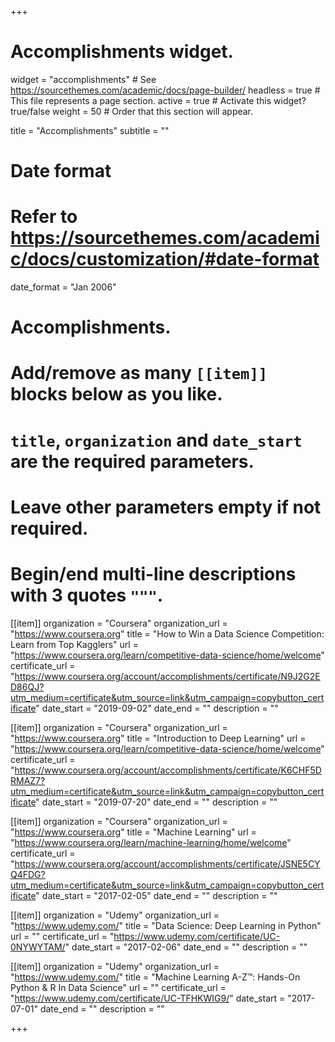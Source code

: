 +++
# Accomplishments widget.
widget = "accomplishments"  # See https://sourcethemes.com/academic/docs/page-builder/
headless = true  # This file represents a page section.
active = true  # Activate this widget? true/false
weight = 50  # Order that this section will appear.

title = "Accomplish&shy;ments"
subtitle = ""

# Date format
#   Refer to https://sourcethemes.com/academic/docs/customization/#date-format
date_format = "Jan 2006"

# Accomplishments.
#   Add/remove as many `[[item]]` blocks below as you like.
#   `title`, `organization` and `date_start` are the required parameters.
#   Leave other parameters empty if not required.
#   Begin/end multi-line descriptions with 3 quotes `"""`.
[[item]]
  organization = "Coursera"
  organization_url = "https://www.coursera.org"
  title = "How to Win a Data Science Competition: Learn from Top Kagglers"
  url = "https://www.coursera.org/learn/competitive-data-science/home/welcome"
  certificate_url = "https://www.coursera.org/account/accomplishments/certificate/N9J2G2ED86QJ?utm_medium=certificate&utm_source=link&utm_campaign=copybutton_certificate"
  date_start = "2019-09-02"
  date_end = ""
  description = ""

[[item]]
  organization = "Coursera"
  organization_url = "https://www.coursera.org"
  title = "Introduction to Deep Learning"
  url = "https://www.coursera.org/learn/competitive-data-science/home/welcome"
  certificate_url = "https://www.coursera.org/account/accomplishments/certificate/K6CHF5DRMAZ7?utm_medium=certificate&utm_source=link&utm_campaign=copybutton_certificate"
  date_start = "2019-07-20"
  date_end = ""
  description = ""

[[item]]
  organization = "Coursera"
  organization_url = "https://www.coursera.org"
  title = "Machine Learning"
  url = "https://www.coursera.org/learn/machine-learning/home/welcome"
  certificate_url = "https://www.coursera.org/account/accomplishments/certificate/JSNE5CYQ4FDG?utm_medium=certificate&utm_source=link&utm_campaign=copybutton_certificate"
  date_start = "2017-02-05"
  date_end = ""
  description = ""

[[item]]
  organization = "Udemy"
  organization_url = "https://www.udemy.com/"
  title = "Data Science: Deep Learning in Python"
  url = ""
  certificate_url = "https://www.udemy.com/certificate/UC-0NYWYTAM/"
  date_start = "2017-02-06"
  date_end = ""
  description = ""
  
[[item]]
  organization = "Udemy"
  organization_url = "https://www.udemy.com/"
  title = "Machine Learning A-Z™: Hands-On Python & R In Data Science"
  url = ""
  certificate_url = "https://www.udemy.com/certificate/UC-TFHKWIG9/"
  date_start = "2017-07-01"
  date_end = ""
  description = ""

+++
